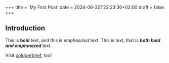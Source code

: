 +++
title = 'My First Post'
date = 2024-06-30T22:23:30+02:00
draft = false
+++
## Introduction

This is **bold** text, and this is *emphasized* text.
This is text, that is ***both bold and emphasized*** text.

Visit [goldperbrief](https://www.goldperbrief.de), too!
